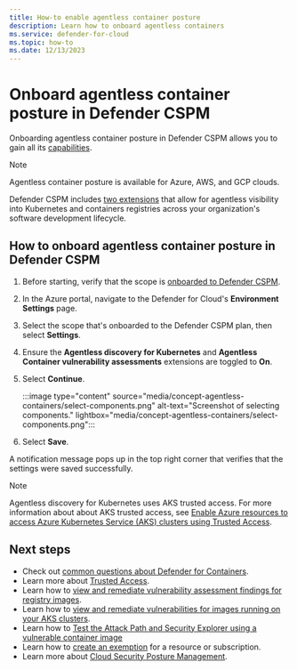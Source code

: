 ```yaml
---
title: How-to enable agentless container posture 
description: Learn how to onboard agentless containers
ms.service: defender-for-cloud
ms.topic: how-to
ms.date: 12/13/2023
---
```


# Onboard agentless container posture in Defender CSPM

Onboarding agentless container posture in Defender CSPM allows you to gain all its [capabilities](concept-agentless-containers.md#capabilities).

> [!NOTE]
> Agentless container posture is available for Azure, AWS, and GCP clouds.

Defender CSPM includes [two extensions](/azure/defender-for-cloud/faq-defender-for-containers#what-are-the-extensions-for-agentless-container-posture-management) that allow for agentless visibility into Kubernetes and containers registries across your organization's software development lifecycle.

## How to onboard agentless container posture in Defender CSPM

1. Before starting, verify that the scope is [onboarded to Defender CSPM](enable-enhanced-security.md).

1. In the Azure portal, navigate to the Defender for Cloud's **Environment Settings** page.

1. Select the scope that's onboarded to the Defender CSPM plan, then select **Settings**.

1. Ensure the **Agentless discovery for Kubernetes** and **Agentless Container vulnerability assessments** extensions are toggled to **On**.

1. Select **Continue**.

    :::image type="content" source="media/concept-agentless-containers/select-components.png" alt-text="Screenshot of selecting components." lightbox="media/concept-agentless-containers/select-components.png":::

1. Select **Save**.

A notification message pops up in the top right corner that verifies that the settings were saved successfully.

> [!NOTE]
> Agentless discovery for Kubernetes uses AKS trusted access. For more information about about AKS trusted access, see [Enable Azure resources to access Azure Kubernetes Service (AKS) clusters using Trusted Access](/azure/aks/trusted-access-feature).

## Next steps

- Check out [common questions about Defender for Containers](faq-defender-for-containers.yml).
- Learn more about [Trusted Access](/azure/aks/trusted-access-feature).
- Learn how to [view and remediate vulnerability assessment findings for registry images](view-and-remediate-vulnerability-assessment-findings.md).
- Learn how to [view and remediate vulnerabilities for images running on your AKS clusters](view-and-remediate-vulnerabilities-for-images.md).
- Learn how to [Test the Attack Path and Security Explorer using a vulnerable container image](how-to-test-attack-path-and-security-explorer-with-vulnerable-container-image.md)
- Learn how to [create an exemption](exempt-resource.md) for a resource or subscription.
- Learn more about [Cloud Security Posture Management](concept-cloud-security-posture-management.md).
